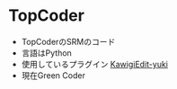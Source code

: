 TopCoder
========

- TopCoderのSRMのコード
- 言語はPython
- 使用しているプラグイン [KawigiEdit-yuki](http://yukl2006.blogspot.jp/2013/12/topcoder.html, "KawigiEdit-yuki")
- 現在Green Coder

